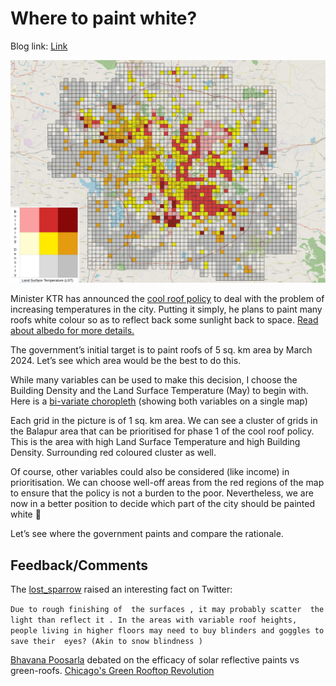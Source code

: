 # Where to paint white?
Blog link: [Link](https://dsaikrishna.wordpress.com/2023/04/06/where-to-paint-white/)

![plot](hyd_bd_lst.jpeg)

Minister KTR has announced the [cool roof policy](https://www.telangana.gov.in/PDFDocuments/Telangana-Cool-Roof-Policy-2023-2028.pdf) to deal with the problem of increasing temperatures in the city. Putting it simply, he plans to paint many roofs white colour so as to reflect back some sunlight back to space. [Read about albedo for more details.](https://mynasadata.larc.nasa.gov/mini-lessonactivity/what-albedo)

The government’s initial target is to paint roofs of 5 sq. km area by March 2024. Let’s see which area would be the best to do this.

While many variables can be used to make this decision, I choose the Building Density and the Land Surface Temperature (May) to begin with. Here is a [bi-variate choropleth](https://www.joshuastevens.net/cartography/make-a-bivariate-choropleth-map/) (showing both variables on a single map)

Each grid in the picture is of 1 sq. km area. We can see a cluster of grids in the Balapur area that can be prioritised for phase 1 of the cool roof policy. This is the area with high Land Surface Temperature and high Building Density. Surrounding red coloured cluster as well.

Of course, other variables could also be considered (like income) in prioritisation. We can choose well-off areas from the red regions of the map to ensure that the policy is not a burden to the poor. Nevertheless, we are now in a better position to decide which part of the city should be painted white 🙂

Let’s see where the government paints and compare the rationale.


## Feedback/Comments

The [lost_sparrow](https://twitter.com/cap_lostsparrow) raised an interesting fact on Twitter:

`Due to rough finishing of  the surfaces , it may probably scatter  the  light than reflect it . In the areas with variable roof heights, people living in higher floors may need to buy blinders and goggles to save their  eyes? (Akin to snow blindness )`

[Bhavana Poosarla](https://www.linkedin.com/in/bhavanapoosarla/) debated on the efficacy of solar reflective paints vs green-roofs. [Chicago's Green Rooftop Revolution](https://www.midstory.org/a-garden-in-the-sky-chicagos-green-rooftop-revolution/#:~:text=With%20over%20500%20green%20roofs,of%20dollars%20in%20utility%20bills)